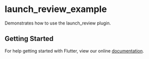 # launch_review_example

Demonstrates how to use the launch_review plugin.

## Getting Started

For help getting started with Flutter, view our online
[documentation](https://flutter.io/).
